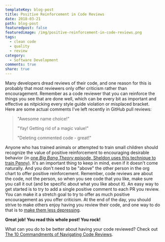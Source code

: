 ```yaml
---
templateKey: blog-post
title: Positive Reinforcement in Code Reviews
date: 2018-03-21
path: blog-post
featuredpost: false
featuredimage: /img/positive-reinforcement-in-code-reviews.png
tags:
  - clean code
  - quality
  - review
category:
  - Software Development
comments: true
share: true
---
```


Many developers dread reviews of their code, and one reason for this is probably that most reviewers only offer criticism rather than encouragement. Remember as a code reviewer that you can reinforce the things you see that are done well, which can be every bit as important and effective as nitpicking every style guide violation or misplaced bracket. Here are some actual comments I've left recently in GitHub pull reviews:

> "Awesome name choice!"
> 
> "Yay! Getting rid of a magic value!"
> 
> "Deleting commented code - great!"

Anyone who has trained animals or attempted to train small children should recognize the value of positive reinforcement to encouraging desirable behavior (in [one _Big Bang Theory_ episode, Sheldon uses this technique to train Penny)](https://www.youtube.com/watch?v=qy_mIEnnlF4). It's an important thing to keep in mind, even if it doesn't come naturally. And you don't need to be "above" the other person in the org chart to offer positive reinforcement. Remember, code reviews are about the code, not the person, so when you see code that you like, make sure you call it out (and be specific about what you like about it). An easy way to get started is to try to add a single positive comment to each PR you review. You can make it a stretch goal to try to offer as much positive encouragement as you offer criticism. At the end of the day, you should strive to make others enjoy having you review their code, and one way to do that is to [make them less depressing](https://seesparkbox.com/foundry/stop_giving_depressing_code_reviews).

**Great job! You read this whole post! You rock!**

What can you do to be better about having your code reviewed? Check out [The 10 Commandments of Navigating Code Reviews](https://techbeacon.com/app-dev-testing/10-commandments-navigating-code-reviews).

